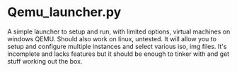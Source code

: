# Qemu_launcher.py
A simple launcher to setup and run, with limited options, virtual machines on windows QEMU. Should also work on linux, untested.
It will allow you to setup and configure multiple instances and select various iso, img files.
It's incomplete and lacks features but it should be enough to tinker with and get stuff working out the box.

